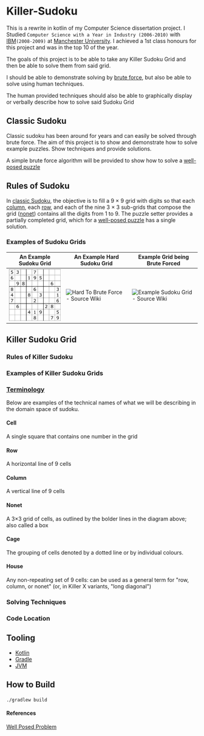# Killer-Sudoku

This is a rewrite in kotlin of my Computer Science dissertation project. I Studied `Computer Science with a Year in Industry (2006-2010)` with [IBM](https://www.ibm.com)`(2008-2009)` at [Manchester University](https://www.cs.manchester.ac.uk/). I achieved a 1st class honours for this project and was in the top 10 of the year.

The goals of this project is to be able to take any Killer Sudoku Grid and then be able to solve them from said grid.

I should be able to demonstrate solving by [brute force][5], but also be able to solve using human techniques.

The human provided techniques should also be able to graphically display or verbally describe how to solve said Sudoku Grid

## Classic Sudoku

Classic sudoku has been around for years and can easily be solved through brute force. The aim of this project is to show and demonstrate how to solve example puzzles. Show techniques and provide solutions.

A simple brute force algorithm will be provided to show how to solve a [well-posed puzzle][1]

## Rules of Sudoku

In [classic Sudoku](#classic-sudoku), the objective is to fill a 9 × 9 grid with digits so that each [column](#Column), each [row](#Row), and each of the nine 3 × 3 sub-grids that compose the grid ([nonet](#Nonet)) contains all the digits from 1 to 9. The puzzle setter provides a partially completed grid, which for a [well-posed puzzle][1] has a single solution.

### Examples of Sudoku Grids


| An Example Sudoku Grid                                                                                              | An Example Hard Sudoku Grid                                                                                                                                                      | Example Grid being Brute Forced                                                                                             |
|---------------------------------------------------------------------------------------------------------------------|----------------------------------------------------------------------------------------------------------------------------------------------------------------------------------|-----------------------------------------------------------------------------------------------------------------------------|
| <img alt="Example Sudoku Grid - Source Wiki" src=".\src\main\resources\images\example-sudoku-grid.png" width="200"> | <img alt="Hard To Brute Force - Source Wiki" src="C:\Users\ashfr\Documents\Code\killer.sudoko\src\main\resources\images\Sudoku_puzzle_hard_for_brute_force.svg.png" width="200"> | <img alt="Example Sudoku Grid - Source Wiki" src=".src/main/resources/images/Sudoku_solved_by_bactracking.gif" width="200"> |


## Killer Sudoku Grid

### Rules of Killer Sudoku

### Examples of Killer Sudoku Grids

### [Terminology](https://en.wikipedia.org/wiki/Glossary_of_Sudoku)

Below are examples of the technical names of what we will be describing in the domain space of sudoku.

#### Cell

A single square that contains one number in the grid

#### Row

A horizontal line of 9 cells

#### Column

A vertical line of 9 cells

#### Nonet

A 3×3 grid of cells, as outlined by the bolder lines in the diagram above; also called a box

#### Cage

The grouping of cells denoted by a dotted line or by individual colours.

#### House

Any non-repeating set of 9 cells: can be used as a general term for "row, column, or nonet" (or, in Killer X variants, "long diagonal")

### Solving Techniques

### Code Location

## Tooling

* [Kotlin][2]
* [Gradle][3]
* [JVM][4]

## How to Build

`./gradlew build`

#### References

[Well Posed Problem][1]

[1]: https://en.wikipedia.org/wiki/Well-posed_problem
[2]: https://kotlinlang.org/
[3]: https://gradle.org/
[4]: https://www.oracle.com/java/technologies/downloads/
[5]: https://en.wikipedia.org/wiki/Brute-force_search
